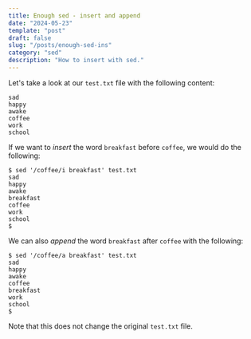 ```yaml
---
title: Enough sed - insert and append
date: "2024-05-23"
template: "post"
draft: false
slug: "/posts/enough-sed-ins"
category: "sed"
description: "How to insert with sed."
---
```


Let's take a look at our `test.txt` file with the following content:
```
sad
happy
awake
coffee
work
school
```

If we want to *insert* the word `breakfast` before `coffee`, we would do the following:
```
$ sed '/coffee/i breakfast' test.txt
sad
happy
awake
breakfast
coffee
work
school
$
```

We can also *append* the word `breakfast` after `coffee` with the following:
```
$ sed '/coffee/a breakfast' test.txt
sad
happy
awake
coffee
breakfast
work
school
$
```

Note that this does not change the original `test.txt` file.
